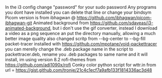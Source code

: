 In the i3 config change "password" for your sudo password
Any programs you dont have installed you can delete that line or change your bindsym
Picom version is from ibhagwan @ https://github.com/ibhagwan/picom-ibhagwan-git
Animated background from https://github.com/sdaveas/i3-animated-background, but i don't use the gif converter, instead I download a video as a png sequence an put the directory manually, allowing a much better image quality also changed scritp from --bg-center to --bg-fill
packet-tracer installed with https://github.com/mpotane/void-packettracer you can merelly change the .deb package name in the script to packettracer.deb, rename you .deb packages to same name and it will install, im using version 8.2
rofi-themes from https://github.com/adi1090x/rofi
Conky color python script for wttr.in from 	url = https://gist.github.com/tronje/21c4c1ecf7a9afb133f1814336ac3d48

